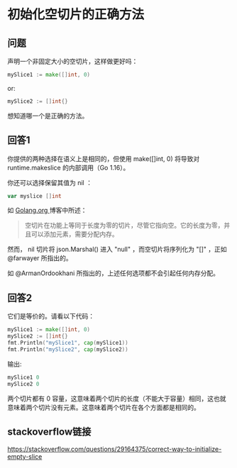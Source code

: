 # 初始化空切片的正确方法

## 问题

声明一个非固定大小的空切片，这样做更好吗：

```go
mySlice1 := make([]int, 0)
```

or:

```go
mySlice2 := []int{}
```

想知道哪一个是正确的方法。

## 回答1

你提供的两种选择在语义上是相同的，但使用 make([]int, 0) 将导致对 runtime.makeslice 的内部调用（Go 1.16）。

你还可以选择保留其值为 nil ：

```go
var myslice []int
```

如 [Golang.org ](http://blog.golang.org/slices)博客中所述：

> 空切片在功能上等同于长度为零的切片，尽管它指向空。它的长度为零，并且可以添加元素，需要分配内存。

然而， nil 切片将 json.Marshal() 进入 "null" ，而空切片将序列化为 "[]" ，正如 @farwayer 所指出的。

如 @ArmanOrdookhani 所指出的，上述任何选项都不会引起任何内存分配。

## 回答2


它们是等价的。请看以下代码：

```go
mySlice1 := make([]int, 0)
mySlice2 := []int{}
fmt.Println("mySlice1", cap(mySlice1))
fmt.Println("mySlice2", cap(mySlice2))
```

输出:

```go
mySlice1 0
mySlice2 0
```

两个切片都有 0 容量，这意味着两个切片的长度（不能大于容量）相同，这也就意味着两个切片没有元素。这意味着两个切片在各个方面都是相同的。

## stackoverflow链接

https://stackoverflow.com/questions/29164375/correct-way-to-initialize-empty-slice
